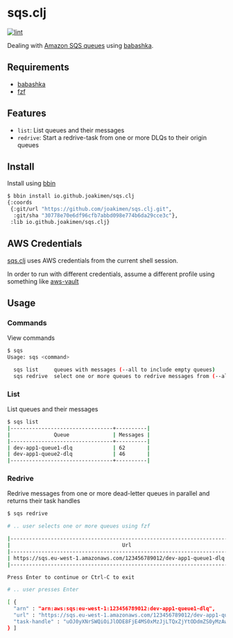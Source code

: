 # sqs.clj

[![lint](https://github.com/joakimen/sqs.clj/actions/workflows/lint.yml/badge.svg)](https://github.com/joakimen/sqs.clj/actions/workflows/lint.yml)

Dealing with [Amazon SQS queues](https://aws.amazon.com/sqs/) using [babashka](https://github.com/babashka/babashka).

## Requirements

- [babashka](https://github.com/babashka/babashka)
- [fzf](https://github.com/junegunn/fzf)

## Features

- `list`: List queues and their messages
- `redrive`: Start a redrive-task from one or more DLQs to their origin queues

## Install

Install using [bbin](https://github.com/babashka/bbin)

```sh
$ bbin install io.github.joakimen/sqs.clj
{:coords
 {:git/url "https://github.com/joakimen/sqs.clj.git",
  :git/sha "30778e70e6df96cfb7abbd098e774b6da29cce3c"},
 :lib io.github.joakimen/sqs.clj}

```

## AWS Credentials

[sqs.clj](https://github.com/joakimen/sqs.clj) uses AWS credentials from the current shell session.

In order to run with different credentials, assume a different profile using something like [aws-vault](https://github.com/99designs/aws-vault)

## Usage

### Commands

View commands

```sh
$ sqs
Usage: sqs <command>

  sqs list     queues with messages (--all to include empty queues)
  sqs redrive  select one or more queues to redrive messages from (--all to redrive all)
```

### List

List queues and their messages

```sh
$ sqs list
|---------------------------------+----------|
|              Queue              | Messages |
|---------------------------------+----------|
| dev-app1-queue1-dlq             | 62       |
| dev-app1-queue2-dlq             | 46       |
|---------------------------------+----------|
```

### Redrive

Redrive messages from one or more dead-letter queues in parallel and returns their task handles

```sh
$ sqs redrive

# .. user selects one or more queues using fzf

|-----------------------------------------------------------------------+----------|
|                                    Url                                | Messages |
|-----------------------------------------------------------------------+----------|
| https://sqs.eu-west-1.amazonaws.com/123456789012/dev-app1-queue1-dlq  | 46       |
|-----------------------------------------------------------------------+----------|

Press Enter to continue or Ctrl-C to exit

# .. user presses Enter

[ {
  "arn" : "arn:aws:sqs:eu-west-1:123456789012:dev-app1-queue1-dlq",
  "url" : "https://sqs.eu-west-1.amazonaws.com/123456789012/dev-app1-queue1",
  "task-handle" : "uOJ0yXNrSWQiOiJlODE8FjE4MS0xMzJjLTQxZjYtODdmZS0yMzAwZTVlMWJmYjcaLCJzb3VyY2VBcm4iOiJhcm46YXdzOnNxczpldS13ZXN0LTE6ODQ5MTM4MjY3Mzg5OmV1cm9wcmlzLWRldi1xcm9kDWN0LWludGVybmFsLWRscSJ9"
} ]

```
